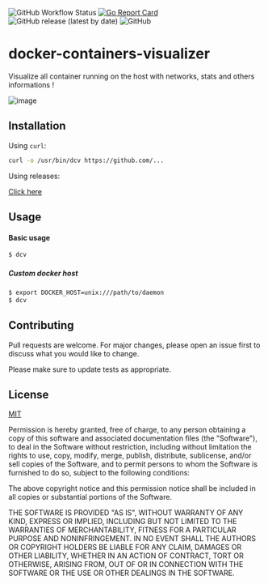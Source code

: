 ![GitHub Workflow Status](https://img.shields.io/github/workflow/status/iverly/docker-containers-visualizer/build)
[![Go Report Card](https://goreportcard.com/badge/github.com/iverly/docker-containers-visualizer)](https://goreportcard.com/report/github.com/iverly/docker-containers-visualizer)
![GitHub release (latest by date)](https://img.shields.io/github/v/release/iverly/docker-containers-visualizer)
![GitHub](https://img.shields.io/github/license/iverly/docker-containers-visualizer)


# docker-containers-visualizer

Visualize all container running on the host with networks, stats and others informations !

![image](https://cdn-paul.iverly.net/gh/docker-containers-visualizer/hero.819282.png)

## Installation

Using `curl`:
```bash
curl -o /usr/bin/dcv https://github.com/...
```
Using releases:

[Click here](https://github.com/iverly/docker-containers-visualizer/releases)

## Usage

#### Basic usage
```bash
$ dcv
```

##### Custom docker host
```bash
$ export DOCKER_HOST=unix:///path/to/daemon
$ dcv
```

## Contributing
Pull requests are welcome. For major changes, please open an issue first to discuss what you would like to change.

Please make sure to update tests as appropriate.

## License
[MIT](https://choosealicense.com/licenses/mit/)

Permission is hereby granted, free of charge, to any person obtaining a copy of this software and associated documentation files (the "Software"), to deal in the Software without restriction, including without limitation the rights to use, copy, modify, merge, publish, distribute, sublicense, and/or sell copies of the Software, and to permit persons to whom the Software is furnished to do so, subject to the following conditions:

The above copyright notice and this permission notice shall be included in all copies or substantial portions of the Software.

THE SOFTWARE IS PROVIDED "AS IS", WITHOUT WARRANTY OF ANY KIND, EXPRESS OR IMPLIED, INCLUDING BUT NOT LIMITED TO THE WARRANTIES OF MERCHANTABILITY, FITNESS FOR A PARTICULAR PURPOSE AND NONINFRINGEMENT. IN NO EVENT SHALL THE AUTHORS OR COPYRIGHT HOLDERS BE LIABLE FOR ANY CLAIM, DAMAGES OR OTHER LIABILITY, WHETHER IN AN ACTION OF CONTRACT, TORT OR OTHERWISE, ARISING FROM, OUT OF OR IN CONNECTION WITH THE SOFTWARE OR THE USE OR OTHER DEALINGS IN THE SOFTWARE.
